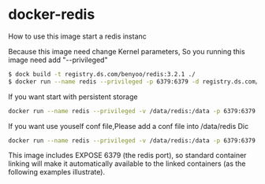# docker-redis

How to use this image
start a redis instanc

Because this image need change Kernel parameters, So you running this image need add "--privileged"

```bash
$ dock build -t registry.ds.com/benyoo/redis:3.2.1 ./
$ docker run --name redis --privileged -p 6379:6379 -d registry.ds.com/benyoo/redis:3.2.1
```

If you want start with persistent storage
```bash
docker run --name redis --privileged -v /data/redis:/data -p 6379:6379 -d registry.ds.com/benyoo/redis:3.2.1 --appendonly yes
```

If you want use youself conf file,Please add a conf file into /data/redis Dic
```bash
docker run --name redis --privileged -v /data/redis:/data -p 6379:6379 -d registry.ds.com/benyoo/redis:3.2.1 /data/redis.conf --appendonly yes
```

This image includes EXPOSE 6379 (the redis port), so standard container linking will make it automatically available to the linked containers (as the following examples illustrate).
